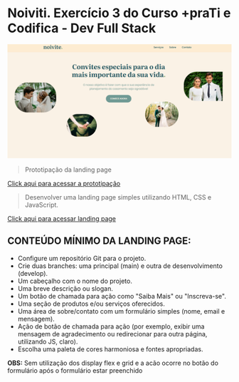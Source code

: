 # Noiviti. Exercício 3 do Curso +praTi e Codifica - Dev Full Stack

![preview](./img/presentation.png)

> Prototipação da landing page

[Click aqui para acessar a prototipação](https://www.figma.com/design/RkhK6jYITEwuxYaVUfO0ju/Landing-page-%2BpraTi?node-id=0-1&t=bHPRoMhBWKh9w9vd-1)

> Desenvolver uma landing page simples utilizando HTML, CSS e JavaScript.

[Click aqui para acessar landing page](https://samilisbrito.github.io/exercicio-3-mais-pra-TI-Landing-page/)

## CONTEÚDO MÍNIMO DA LANDING PAGE:

- Configure um repositório Git para o projeto.
- Crie duas branches: uma principal (main) e outra de desenvolvimento (develop).
- Um cabeçalho com o nome do projeto.
- Uma breve descrição ou slogan.
- Um botão de chamada para ação como "Saiba Mais" ou "Inscreva-se".
- Uma seção de produtos e/ou serviços oferecidos.
- Uma área de sobre/contato com um formulário simples (nome, email e mensagem).
- Ação de botão de chamada para ação (por exemplo, exibir uma mensagem de agradecimento ou redirecionar para outra página, utilizando JS, claro).
- Escolha uma paleta de cores harmoniosa e fontes apropriadas.

**OBS:** Sem utilização dos display flex e grid e a acão ocorre no botão do formulário após o formulário estar preenchido
